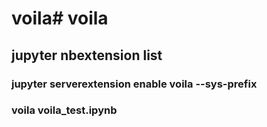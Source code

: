 # voila# voila

## jupyter nbextension list

### jupyter serverextension enable voila --sys-prefix

### voila voila_test.ipynb
